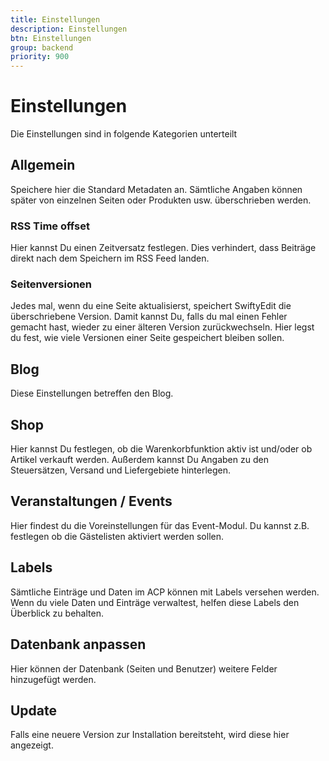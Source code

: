 ```yaml
---
title: Einstellungen
description: Einstellungen
btn: Einstellungen
group: backend
priority: 900
---
```


# Einstellungen

Die Einstellungen sind in folgende Kategorien unterteilt

## Allgemein
Speichere hier die Standard Metadaten an. Sämtliche Angaben können später von einzelnen 
Seiten oder Produkten usw. überschrieben werden.

### RSS Time offset
Hier kannst Du einen Zeitversatz festlegen. Dies verhindert, dass Beiträge direkt nach dem Speichern 
im RSS Feed landen.

### Seitenversionen
Jedes mal, wenn du eine Seite aktualisierst, speichert SwiftyEdit die überschriebene Version. 
Damit kannst Du, falls du mal einen Fehler gemacht hast, wieder zu einer älteren Version zurückwechseln. 
Hier legst du fest, wie viele Versionen einer Seite gespeichert bleiben sollen.

## Blog
Diese Einstellungen betreffen den Blog.

## Shop
Hier kannst Du festlegen, ob die Warenkorbfunktion aktiv ist und/oder ob Artikel verkauft werden.
Außerdem kannst Du Angaben zu den Steuersätzen, Versand und Liefergebiete hinterlegen.

## Veranstaltungen / Events
Hier findest du die Voreinstellungen für das Event-Modul. Du kannst z.B. festlegen ob die Gästelisten 
aktiviert werden sollen.

## Labels
Sämtliche Einträge und Daten im ACP können mit Labels versehen werden. 
Wenn du viele Daten und Einträge verwaltest, helfen diese Labels den Überblick zu behalten.

## Datenbank anpassen
Hier können der Datenbank (Seiten und Benutzer) weitere Felder hinzugefügt werden.

## Update
Falls eine neuere Version zur Installation bereitsteht, wird diese hier angezeigt.